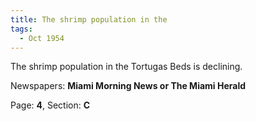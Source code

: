 ```yaml
---  
title: The shrimp population in the  
tags:  
  - Oct 1954  
---  
```

  
The shrimp population in the Tortugas Beds is declining.  
  
Newspapers: **Miami Morning News or The Miami Herald**  
  
Page: **4**, Section: **C** 
